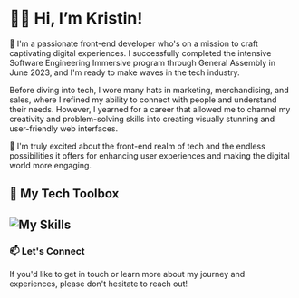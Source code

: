 # 👋🏼 Hi, I’m Kristin!

🌊 I'm a passionate front-end developer who's on a mission to craft captivating digital experiences. I successfully completed the intensive Software Engineering Immersive program through General Assembly in June 2023, and I'm ready to make waves in the tech industry.

Before diving into tech, I wore many hats in marketing, merchandising, and sales, where I refined my ability to connect with people and understand their needs. However, I yearned for a career that allowed me to channel my creativity and problem-solving skills into creating visually stunning and user-friendly web interfaces.

🌟 I'm truly excited about the front-end realm of tech and the endless possibilities it offers for enhancing user experiences and making the digital world more engaging.


## 💼 My Tech Toolbox
![My Skills](https://skillicons.dev/icons?i=html,css,js,react,nodejs,express,mongodb,git,bootstrap,django,python,postgres,markdown,heroku,netlify)
---
### 📫 Let's Connect
If you'd like to get in touch or learn more about my journey and experiences, please don't hesitate to reach out!

